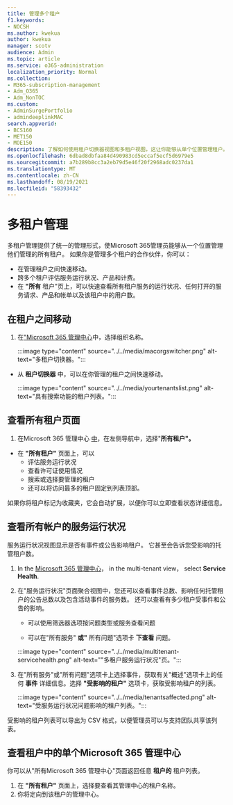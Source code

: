 ```yaml
---
title: 管理多个租户
f1.keywords:
- NOCSH
ms.author: kwekua
author: kwekua
manager: scotv
audience: Admin
ms.topic: article
ms.service: o365-administration
localization_priority: Normal
ms.collection:
- M365-subscription-management
- Adm_O365
- Adm_NonTOC
ms.custom:
- AdminSurgePortfolio
- admindeeplinkMAC
search.appverid:
- BCS160
- MET150
- MOE150
description: 了解如何使用租户切换器视图和多租户视图，这让你能够从单个位置管理租户。
ms.openlocfilehash: 6dbad8dbfaa84d490983cd5eccaf5ecf5d6979e5
ms.sourcegitcommit: a7b289b8cc3a2eb79d5e46f20f2968adc0237da1
ms.translationtype: MT
ms.contentlocale: zh-CN
ms.lasthandoff: 08/19/2021
ms.locfileid: "58393432"
---
```

# <a name="multi-tenant-management"></a>多租户管理

多租户管理提供了统一的管理形式，使Microsoft 365管理员能够从一个位置管理他们管理的所有租户。 如果你是管理多个租户的合作伙伴，你可以：

- 在管理租户之间快速移动。
- 跨多个租户评估服务运行状况、产品和计费。
- 在 **"所有** 租户"页上，可以快速查看所有租户服务的运行状况、任何打开的服务请求、产品和帐单以及该租户中的用户数。

## <a name="move-between-tenants"></a>在租户之间移动

1. 在<a href="https://go.microsoft.com/fwlink/p/?linkid=2024339" target="_blank">"Microsoft 365 管理中心</a>中，选择组织名称。

    :::image type="content" source="../../media/macorgswitcher.png" alt-text="多租户切换器。":::

- 从 **租户切换器** 中，可以在你管理的租户之间快速移动。

    :::image type="content" source="../../media/yourtenantslist.png" alt-text="具有搜索功能的租户列表。":::

## <a name="view-all-tenants-page"></a>查看所有租户页面

1. 在Microsoft 365 管理中心 <a href="https://go.microsoft.com/fwlink/p/?linkid=2024339" target="_blank">中</a>，在左侧导航中，选择"**所有租户"。**
- 在 **"所有租户"** 页面上，可以
  - 评估服务运行状况
  - 查看许可证使用情况
  - 搜索或选择要管理的租户
  - 还可以将访问最多的租户固定到列表顶部。

如果你将租户标记为收藏夹，它会自动扩展，以便你可以立即查看状态详细信息。

## <a name="view-service-health-for-all-accounts"></a>查看所有帐户的服务运行状况

服务运行状况视图显示是否有事件或公告影响租户。 它甚至会告诉您受影响的托管租户数。

1. In the <a href="https://go.microsoft.com/fwlink/p/?linkid=2024339" target="_blank">Microsoft 365 管理中心</a>， in the multi-tenant view， select **Service Health**.
2. 在"服务运行状况"页面聚合视图中，您还可以查看事件总数、影响任何托管租户的公告总数以及包含活动事件的服务数。 还可以查看有多少租户受事件和公告的影响。

    - 可以使用筛选器选项按问题类型或服务查看问题

    - 可以在"所有服务" **或"** 所有问题"选项卡 **下查看** 问题。

    :::image type="content" source="../../media/multitenant-servicehealth.png" alt-text="&quot;多租户服务运行状况&quot;页。":::
1. 在"所有服务"或"所有问题"选项卡上选择事件，获取有关"概述"选项卡上的任何 **事件** 详细信息。选择 **"受影响的租户"** 选项卡，获取受影响租户的列表。

    :::image type="content" source="../../media/tenantsaffected.png" alt-text="受服务运行状况问题影响的租户列表。":::

受影响的租户列表可以导出为 CSV 格式，以便管理员可以与支持团队共享该列表。

## <a name="view-a-single-tenant-in-the-microsoft-365-admin-center"></a>查看租户中的单个Microsoft 365 管理中心

你可以从"所有Microsoft 365 管理中心"页面返回任意 **租户的** 租户列表。

1. 在 **"所有租户"** 页面上，选择要查看其管理中心的租户名称。
2. 你将定向到该租户的管理中心。